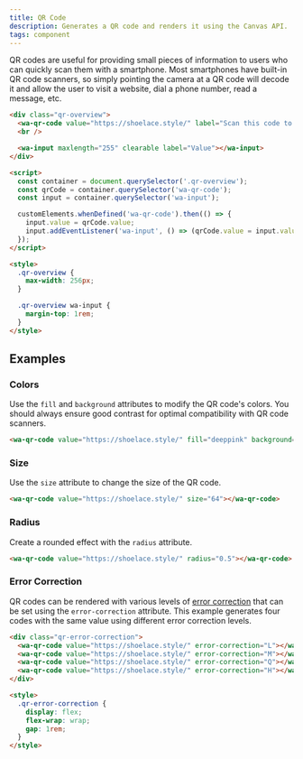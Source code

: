 ```yaml
---
title: QR Code
description: Generates a QR code and renders it using the Canvas API.
tags: component
---
```


QR codes are useful for providing small pieces of information to users who can quickly scan them with a smartphone. Most smartphones have built-in QR code scanners, so simply pointing the camera at a QR code will decode it and allow the user to visit a website, dial a phone number, read a message, etc.

```html {.example}
<div class="qr-overview">
  <wa-qr-code value="https://shoelace.style/" label="Scan this code to visit Web Awesome on the web!"></wa-qr-code>
  <br />

  <wa-input maxlength="255" clearable label="Value"></wa-input>
</div>

<script>
  const container = document.querySelector('.qr-overview');
  const qrCode = container.querySelector('wa-qr-code');
  const input = container.querySelector('wa-input');

  customElements.whenDefined('wa-qr-code').then(() => {
    input.value = qrCode.value;
    input.addEventListener('wa-input', () => (qrCode.value = input.value));
  });
</script>

<style>
  .qr-overview {
    max-width: 256px;
  }

  .qr-overview wa-input {
    margin-top: 1rem;
  }
</style>
```

## Examples

### Colors

Use the `fill` and `background` attributes to modify the QR code's colors. You should always ensure good contrast for optimal compatibility with QR code scanners.

```html {.example}
<wa-qr-code value="https://shoelace.style/" fill="deeppink" background="white"></wa-qr-code>
```

### Size

Use the `size` attribute to change the size of the QR code.

```html {.example}
<wa-qr-code value="https://shoelace.style/" size="64"></wa-qr-code>
```

### Radius

Create a rounded effect with the `radius` attribute.

```html {.example}
<wa-qr-code value="https://shoelace.style/" radius="0.5"></wa-qr-code>
```

### Error Correction

QR codes can be rendered with various levels of [error correction](https://www.qrcode.com/en/about/error_correction.html) that can be set using the `error-correction` attribute. This example generates four codes with the same value using different error correction levels.

```html {.example}
<div class="qr-error-correction">
  <wa-qr-code value="https://shoelace.style/" error-correction="L"></wa-qr-code>
  <wa-qr-code value="https://shoelace.style/" error-correction="M"></wa-qr-code>
  <wa-qr-code value="https://shoelace.style/" error-correction="Q"></wa-qr-code>
  <wa-qr-code value="https://shoelace.style/" error-correction="H"></wa-qr-code>
</div>

<style>
  .qr-error-correction {
    display: flex;
    flex-wrap: wrap;
    gap: 1rem;
  }
</style>
```
